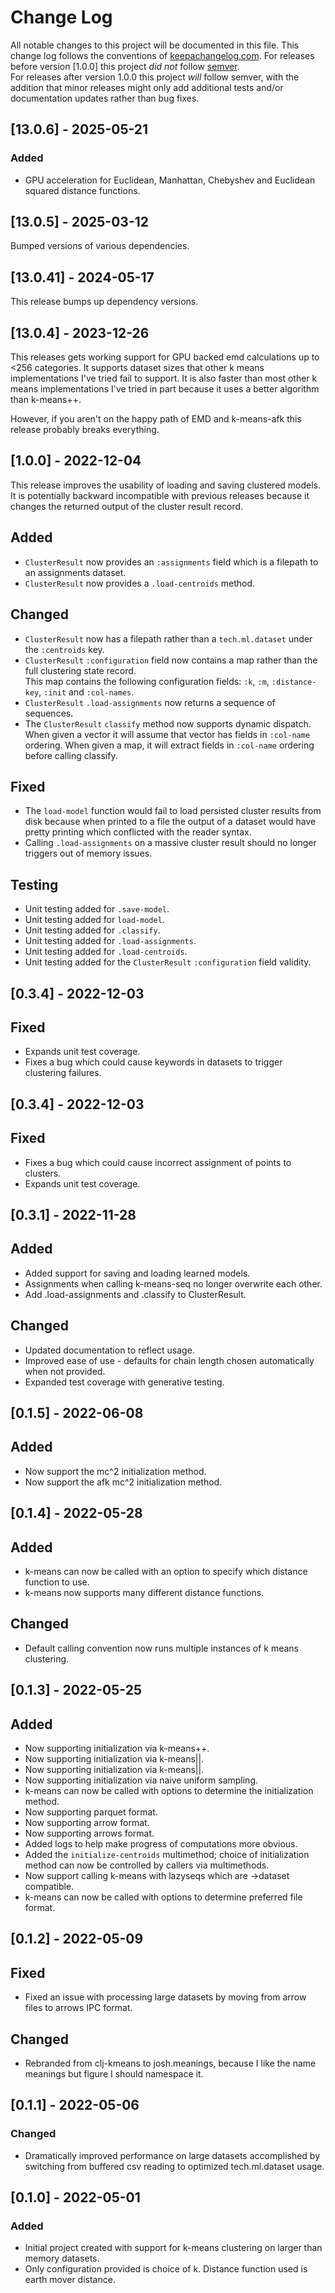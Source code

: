 # Change Log

All notable changes to this project will be documented in this file.
This change log follows the conventions of [keepachangelog.com](http://keepachangelog.com/).
For releases before version [1.0.0] this project *did not* follow [semver](https://semver.org/).  
For releases after version 1.0.0 this project *will* follow semver, with the addition that minor
releases might only add additional tests and/or documentation updates rather than bug fixes.

## [13.0.6] - 2025-05-21

### Added

- GPU acceleration for Euclidean, Manhattan, Chebyshev and Euclidean squared distance functions.

## [13.0.5] - 2025-03-12

Bumped versions of various dependencies. 

## [13.0.41] - 2024-05-17

This release bumps up dependency versions.

## [13.0.4] - 2023-12-26

This releases gets working support for GPU backed emd calculations up 
to <256 categories.  It supports dataset sizes that other k means 
implementations I've tried fail to support.  It is also faster than 
most other k means implementations I've tried in part because it uses 
a better algorithm than k-means++.

However, if you aren't on the happy path of EMD and k-means-afk this 
release probably breaks everything.

## [1.0.0] - 2022-12-04

This release improves the usability of loading and saving clustered models.
It is potentially backward incompatible with previous releases because it 
changes the returned output of the cluster result record.

## Added

 - `ClusterResult` now provides an `:assignments` field which is a filepath to an assignments dataset.
 - `ClusterResult` now provides a `.load-centroids` method.

## Changed

 - `ClusterResult` now has a filepath rather than a `tech.ml.dataset` under the `:centroids` key.
 - `ClusterResult` `:configuration` field now contains a map rather than the full clustering state record.  
    This map contains the following configuration fields: `:k`, `:m`, `:distance-key`, `:init` and `:col-names`.
 -  `ClusterResult` `.load-assignments` now returns a sequence of sequences.
 -  The `ClusterResult` `classify` method now supports dynamic dispatch.  When given a vector it will assume that 
   vector has fields in `:col-name` ordering.  When given a map, it will extract fields in `:col-name` ordering 
   before calling classify.

## Fixed

  - The `load-model` function would fail to load persisted cluster results from disk because when 
    printed to a file the output of a dataset would have pretty printing which conflicted with the 
    reader syntax.
  - Calling `.load-assignments` on a massive cluster result should no longer triggers out of memory 
    issues.

## Testing

 - Unit testing added for `.save-model`.
 - Unit testing added for `load-model`.
 - Unit testing added for `.classify`.
 - Unit testing added for `.load-assignments`.
 - Unit testing added for `.load-centroids`.
 - Unit testing added for the `ClusterResult` `:configuration` field validity.


## [0.3.4] - 2022-12-03

## Fixed

 - Expands unit test coverage.
 - Fixes a bug which could cause keywords in datasets to trigger clustering failures.

## [0.3.4] - 2022-12-03

## Fixed 

 - Fixes a bug which could cause incorrect assignment of points to clusters.
 - Expands unit test coverage.

## [0.3.1] - 2022-11-28

## Added 

 - Added support for saving and loading learned models.
 - Assignments when calling k-means-seq no longer overwrite each other.
 - Add .load-assignments and .classify to ClusterResult.

## Changed

 - Updated documentation to reflect usage.
 - Improved ease of use - defaults for chain length chosen automatically when not provided.
 - Expanded test coverage with generative testing.


## [0.1.5] - 2022-06-08

## Added

 - Now support the mc^2 initialization method.
 - Now support the afk mc^2 initialization method.
 
## [0.1.4] - 2022-05-28

## Added

 - k-means can now be called with an option to specify which distance 
   function to use. 
 - k-means now supports many different distance functions.

## Changed

 - Default calling convention now runs multiple instances of k means 
   clustering.

## [0.1.3] - 2022-05-25

## Added

 - Now supporting initialization via k-means++.
 - Now supporting initialization via k-means||.
 - Now supporting initialization via k-means||.
 - Now supporting initialization via naive uniform sampling.
 - k-means can now be called with options to determine the initialization method.
 - Now supporting parquet format.
 - Now supporting arrow format.
 - Now supporting arrows format.
 - Added logs to help make progress of computations more obvious.
 - Added the `initialize-centroids` multimethod; choice of initialization method can now be controlled by callers via multimethods.
 - Now support calling k-means with lazyseqs which are ->dataset compatible.
 - k-means can now be called with options to determine preferred file format.

## [0.1.2] - 2022-05-09

## Fixed

- Fixed an issue with processing large datasets by moving from arrow files to arrows IPC format.

## Changed

- Rebranded from clj-kmeans to josh.meanings, because I like the name meanings but figure I should namespace it.

## [0.1.1] - 2022-05-06

### Changed

- Dramatically improved performance on large datasets accomplished by switching 
from buffered csv reading to optimized tech.ml.dataset usage.

## [0.1.0] - 2022-05-01

### Added

- Initial project created with support for k-means clustering on larger than memory datasets.
- Only configuration provided is choice of k. Distance function used is earth mover distance.


